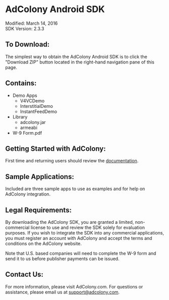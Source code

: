 AdColony Android SDK
==================================
Modified: March 14, 2016  
SDK Version: 2.3.3 

To Download:
----------------------------------
The simplest way to obtain the AdColony Android SDK is to click the "Download ZIP" button located in the right-hand navigation pane of this page.



Contains:
----------------------------------
* Demo Apps
  * V4VCDemo
  * InterstitialDemo
  * InstantFeedDemo
* Library
  * adcolony.jar
  * armeabi
* W-9 Form.pdf


Getting Started with AdColony:
----------------------------------
First time and returning users should review the [documentation](https://github.com/AdColony/AdColony-Android-SDK/wiki).


Sample Applications:
----------------------------------
Included are three sample apps to use as examples and for help on AdColony integration.


Legal Requirements:
----------------------------------
By downloading the AdColony SDK, you are granted a limited, non-commercial license to use and review the SDK solely for evaluation purposes.  If you wish to integrate the SDK into any commercial applications, you must register an account with AdColony and accept the terms and conditions on the AdColony website.

Note that U.S. based companies will need to complete the W-9 form and send it to us before publisher payments can be issued.


Contact Us:
----------------------------------
For more information, please visit AdColony.com. For questions or assistance, please email us at support@adcolony.com.

